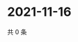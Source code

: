 # 2021-11-16

共 0 条

<!-- BEGIN WEIBO -->
<!-- 最后更新时间 Tue Nov 16 2021 20:18:07 GMT+0800 (China Standard Time) -->

<!-- END WEIBO -->
